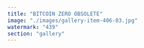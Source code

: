 ```yaml
---
title: "BITCOIN ZERO OBSOLETE"
image: "./images/gallery-item-406-03.jpg"
watermark: "439"
section: "gallery"
---
```

